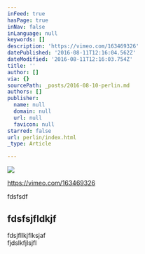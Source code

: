 ```yaml
---
inFeed: true
hasPage: true
inNav: false
inLanguage: null
keywords: []
description: 'https://vimeo.com/163469326'
datePublished: '2016-08-11T12:16:04.562Z'
dateModified: '2016-08-11T12:16:03.754Z'
title: ''
author: []
via: {}
sourcePath: _posts/2016-08-10-perlin.md
authors: []
publisher:
  name: null
  domain: null
  url: null
  favicon: null
starred: false
url: perlin/index.html
_type: Article

---
```

![](https://the-grid-user-content.s3-us-west-2.amazonaws.com/e786b89c-fc4e-4fa2-ac58-de308bd6277c.jpg)

https://vimeo.com/163469326

fdsfsdf

## fdsfsjfldkjf

fdsjfllkjflksjaf  
fjdslkfjlsjfl
